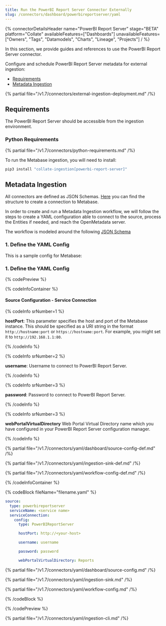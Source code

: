 ```yaml
---
title: Run the PowerBI Report Server Connector Externally
slug: /connectors/dashboard/powerbireportserver/yaml
---
```


{% connectorDetailsHeader
  name="PowerBI Report Server"
  stage="BETA"
  platform="Collate"
  availableFeatures=["Dashboards"]
  unavailableFeatures=["Owners", "Tags", "Datamodels", "Charts", "Lineage", "Projects"]
/ %}

In this section, we provide guides and references to use the PowerBI Report Server connector.

Configure and schedule PowerBI Report Server metadata for external ingestion:

- [Requirements](#requirements)
- [Metadata Ingestion](#metadata-ingestion)

{% partial file="/v1.7/connectors/external-ingestion-deployment.md" /%}

## Requirements

The PowerBI Report Server should be accessible from the ingestion environment.

### Python Requirements

{% partial file="/v1.7/connectors/python-requirements.md" /%}

To run the Metabase ingestion, you will need to install:

```bash
pip3 install "collate-ingestion[powerbi-report-server]"
```

## Metadata Ingestion

All connectors are defined as JSON Schemas.
[Here](https://github.com/open-metadata/OpenMetadata/blob/main/openmetadata-spec/src/main/resources/json/schema/entity/services/connections/dashboard/powerBIReportServerConnection.json)
you can find the structure to create a connection to Metabase.

In order to create and run a Metadata Ingestion workflow, we will follow
the steps to create a YAML configuration able to connect to the source,
process the Entities if needed, and reach the OpenMetadata server.

The workflow is modeled around the following
[JSON Schema](https://github.com/open-metadata/OpenMetadata/blob/main/openmetadata-spec/src/main/resources/json/schema/metadataIngestion/workflow.json)

### 1. Define the YAML Config

This is a sample config for Metabase:

### 1. Define the YAML Config

{% codePreview %}

{% codeInfoContainer %}

#### Source Configuration - Service Connection

{% codeInfo srNumber=1 %}

**hostPort**:
This parameter specifies the host and port of the Metabase instance. This should be specified as a URI string in the format `http://hostname:port` or `https://hostname:port`. 
For example, you might set it to `http://192.168.1.1:80`.

{% /codeInfo %}

{% codeInfo srNumber=2 %}

**username**:
Username to connect to PowerBI Report Server.

{% /codeInfo %}

{% codeInfo srNumber=3 %}

**password**:
Password to connect to PowerBI Report Server.

{% /codeInfo %}

{% codeInfo srNumber=3 %}

**webPortalVirtualDirectory**
Web Portal Virtual Directory name which you have configured in your PowerBI Report Server configuration manager.

{% /codeInfo %}

{% partial file="/v1.7/connectors/yaml/dashboard/source-config-def.md" /%}

{% partial file="/v1.7/connectors/yaml/ingestion-sink-def.md" /%}

{% partial file="/v1.7/connectors/yaml/workflow-config-def.md" /%}


{% /codeInfoContainer %}

{% codeBlock fileName="filename.yaml" %}

```yaml {% isCodeBlock=true %}
source:
  type: powerbireportserver
  serviceName: <service name>
  serviceConnection:
    config:
      type: PowerBIReportServer
```
```yaml {% srNumber=1 %}
      hostPort: http://<your-host>
```
```yaml {% srNumber=2 %}
      username: username
```
```yaml {% srNumber=3 %}
      password: password
```
```yaml {% srNumber=3 %}
      webPortalVirtualDirectory: Reports
```

{% partial file="/v1.7/connectors/yaml/dashboard/source-config.md" /%}

{% partial file="/v1.7/connectors/yaml/ingestion-sink.md" /%}

{% partial file="/v1.7/connectors/yaml/workflow-config.md" /%}

{% /codeBlock %}

{% /codePreview %}

{% partial file="/v1.7/connectors/yaml/ingestion-cli.md" /%}
